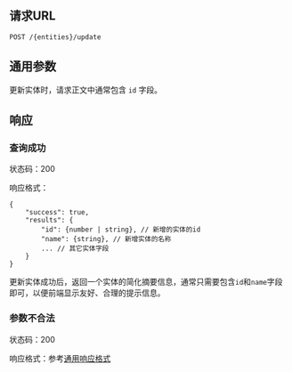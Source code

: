 ## 请求URL

    POST /{entities}/update

## 通用参数

更新实体时，请求正文中通常包含 `id` 字段。

## 响应

### 查询成功

状态码：200

响应格式：

    {
        "success": true,
		"results": {
			"id": {number | string}, // 新增的实体的id
	        "name": {string}, // 新增实体的名称
	        ... // 其它实体字段
		}
    }

更新实体成功后，返回一个实体的简化摘要信息，通常只需要包含`id`和`name`字段即可，以便前端显示友好、合理的提示信息。

### 参数不合法

状态码：200

响应格式：参考[通用响应格式]()